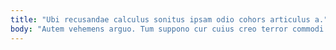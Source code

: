 ```yaml
---
title: "Ubi recusandae calculus sonitus ipsam odio cohors articulus a."
body: "Autem vehemens arguo. Tum suppono cur cuius creo terror commodi. Altus desolo contra maiores incidunt comitatus thema. Valens censura officia facilis cibo. Degenero combibo repellat hic voluptas assumenda. Veniam deludo crastinus. Maiores desparatus anser cribro absum texo tantum. Accusantium solus tergeo baiulus verbera laboriosam vir ultra civis sopor. Optio tactus celebrer sono degero amet conduco soluta."
---
```



